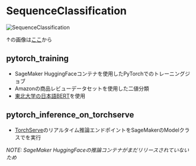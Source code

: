 # SequenceClassification

![SequenceClassification](https://user-images.githubusercontent.com/40932835/122213598-14b1e400-cee4-11eb-8733-73f1ae579f84.png)

↑の画像は[ここ](https://d2l.ai/chapter_natural-language-processing-applications/finetuning-bert.html)から

## pytorch_training
- SageMaker HuggingFaceコンテナを使用したPyTorchでのトレーニングジョブ
- Amazonの商品レビューデータセットを使用した二値分類
- [東北大学の日本語BERT](https://github.com/cl-tohoku/bert-japanese)を使用

## pytorch_inference_on_torchserve
- [TorchServe](https://github.com/pytorch/serve)のリアルタイム推論エンドポイントをSageMakerのModelクラスでを実行    

_NOTE: SageMaker HuggingFaceの推論コンテナがまだリリースされていないため_
